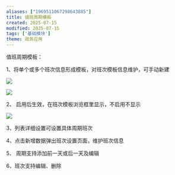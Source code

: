 ```yaml
---
aliases: ["1969511067298643885"]
title: 值班周期模板
created: 2025-07-15
modified: 2025-07-15
tags: ['基础模块']
theme: 政务应用
---
```


值班周期模板：

1、将单个或多个班次信息形成模板，对班次模板信息维护，可手动新建

![](c10b3269d7eddffa1a5aefad28c74341.jpg)

![](23b4d627be9f427451da10fd9d545a25.jpg)

2、 启用后生效，在班次模板浏览框里显示，不启用不显示

![](ae1fd2c92020e1faa85236ba65f3ffb0.jpg)

3、列表详细设置可设置具体周期班次

4、点击新增数据弹出班次设置页面，维护班次信息

5、 周期支持添加前一天或后一天及编辑

6、班次支持编辑、删除